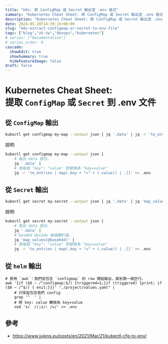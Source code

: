 ```yaml
---
title: "k8s: 將 ConfigMap 或 Secret 輸出至 .env 格式"
summary: "Kubernetes Cheat Sheet: 將 ConfigMap 或 Secret 輸出至 .env 格式"
description: "Kubernetes Cheat Sheet: 將 ConfigMap 或 Secret 輸出至 .env 格式"
date: 2024-05-28T14:39:15+08:00
slug: "k8s-extract-configmap-or-secret-to-env-file"
tags: ["blog","zh-tw","devops","kubernetes"]
# series: ["Documentation"]
# series_order: 9
cascade:
  showEdit: true
  showSummary: true
  hideFeatureImage: false
draft: false
---
```


# Kubernetes Cheat Sheet: <br> 提取 `ConfigMap` 或 `Secret` 到 .env 文件

## 從 `ConfigMap` 輸出

```bash
kubectl get configmap my-map --output json | jq '.data' | jq -r 'to_entries | map(.key + "=" + (.value)) | .[]' >> .env
```

說明:
```bash
kubectl get configmap my-map --output json |
    # 取出 data 部分。
    jq '.data' |
    # 將每個 "key": "value" 對替換為 "key=value"
    jq -r 'to_entries | map(.key + "=" + (.value)) | .[]' >> .env
```

## 從 `Secret` 輸出

```bash
kubectl get secret my-secret --output json | jq '.data' | jq 'map_values(@base64d)' | jq -r 'to_entries | map(.key + "=" + (.value)) | .[]' >> .env
```

說明:
```bash
kubectl get secret my-secret --output json |
    # 取出 data 部分。
    jq '.data' |
    # base64 decode 每個鍵的值。
    jq 'map_values(@base64d)' |
    # 將每個 "key": "value" 對替換為 "key=value"
    jq -r 'to_entries | map(.key + "=" + (.value)) | .[]' >> .env
```

## 從 `helm` 輸出

```
# 使用 `awk`：我們從包含 `configmap` 的 row 開始輸出，直到第一個空行。
awk '{if ($0 ~ /^configmap:$/) {triggered=1;}if (triggered) {print; if ($0 ~ /^$/) { exit;}}}' "./project/values.yaml" |
    # 只保留包含我們 config
    grep '^  ' |
    # 將 key: value 轉換為 key=value
    sed 's/  //;s/: /=/' >> .env
```

## 參考
- https://www.jujens.eu/posts/en/2021/Mar/21/kubectl-cfg-to-env/